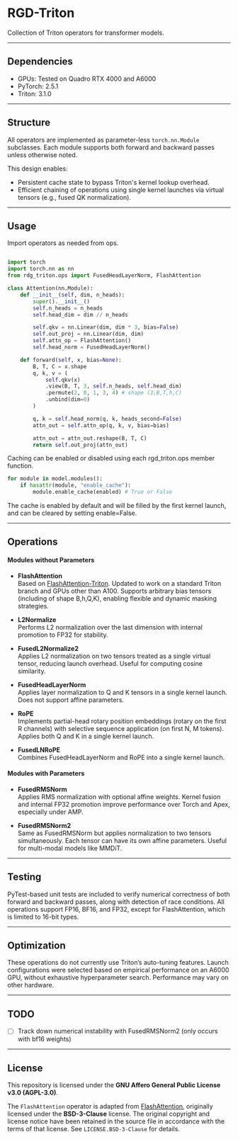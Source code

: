 # RGD-Triton

Collection of Triton operators for transformer models.


---

## Dependencies

- GPUs: Tested on Quadro RTX 4000 and A6000
- PyTorch: 2.5.1
- Triton: 3.1.0

---

## Structure

All operators are implemented as parameter-less `torch.nn.Module` subclasses. Each module supports both forward and backward passes unless otherwise noted.

This design enables:
- Persistent cache state to bypass Triton's kernel lookup overhead.
- Efficient chaining of operations using single kernel launches via virtual tensors (e.g., fused QK normalization).

---

## Usage

Import operators as needed from ops.

```python

import torch
import torch.nn as nn
from rdg_triton.ops import FusedHeadLayerNorm, FlashAttention

class Attention(nn.Module):
    def __init__(self, dim, n_heads):
        super().__init__()
        self.n_heads = n_heads
        self.head_dim = dim // n_heads

        self.qkv = nn.Linear(dim, dim * 3, bias=False)
        self.out_proj = nn.Linear(dim, dim)
        self.attn_op = FlashAttention()
        self.head_norm = FusedHeadLayerNorm()

    def forward(self, x, bias=None):
        B, T, C = x.shape
        q, k, v = (
            self.qkv(x)
            .view(B, T, 3, self.n_heads, self.head_dim)
            .permute(2, 0, 1, 3, 4) # shape (3,B,T,h,C)
            .unbind(dim=0)
        )

        q, k = self.head_norm(q, k, heads_second=False)
        attn_out = self.attn_op(q, k, v, bias=bias)

        attn_out = attn_out.reshape(B, T, C)
        return self.out_proj(attn_out)
```

Caching can be enabled or disabled using each rgd_triton.ops member function.

```python
for module in model.modules():
    if hasattr(module, "enable_cache"):
        module.enable_cache(enabled) # True or False
```

The cache is enabled by default and will be filled by the first kernel launch, and can be cleared by setting enable=False. 


---


## Operations

#### Modules without Parameters

- **FlashAttention**  
  Based on [FlashAttention-Triton](https://github.com/Dao-AILab/flash-attention/blob/main/flash_attn/flash_attn_triton.py). Updated to work on a standard Triton branch and GPUs other than A100. Supports arbitrary bias tensors (including of shape B,h,Q,K), enabling flexible and dynamic masking strategies.

- **L2Normalize**  
  Performs L2 normalization over the last dimension with internal promotion to FP32 for stability.

- **FusedL2Normalize2**  
  Applies L2 normalization on two tensors treated as a single virtual tensor, reducing launch overhead. Useful for computing cosine similarity.

- **FusedHeadLayerNorm**  
  Applies layer normalization to Q and K tensors in a single kernel launch. Does not support affine parameters.

- **RoPE**  
  Implements partial-head rotary position embeddings (rotary on the first R channels) with selective sequence application (on first N, M tokens). Applies both Q and K in a single kernel launch.

- **FusedLNRoPE**  
  Combines FusedHeadLayerNorm and RoPE into a single kernel launch.

#### Modules with Parameters

- **FusedRMSNorm**  
  Applies RMS normalization with optional affine weights. Kernel fusion and internal FP32 promotion improve performance over Torch and Apex, especially under AMP.

- **FusedRMSNorm2**  
  Same as FusedRMSNorm but applies normalization to two tensors simultaneously. Each tensor can have its own affine parameters. Useful for multi-modal models like MMDiT.

---

## Testing

PyTest-based unit tests are included to verify numerical correctness of both forward and backward passes, along with detection of race conditions. All operations support FP16, BF16, and FP32, except for FlashAttention, which is limited to 16-bit types.

---

## Optimization

These operations do not currently use Triton’s auto-tuning features. Launch configurations were selected based on empirical performance on an A6000 GPU, without exhaustive hyperparameter search. Performance may vary on other hardware.

---

## TODO

- [ ] Track down numerical instability with FusedRMSNorm2 (only occurs with bf16 weights)

---

## License

This repository is licensed under the **GNU Affero General Public License v3.0 (AGPL-3.0)**.

The `FlashAttention` operator is adapted from [FlashAttention](https://github.com/Dao-AILab/flash-attention), originally licensed under the **BSD-3-Clause** license. The original copyright and license notice have been retained in the source file in accordance with the terms of that license. See `LICENSE.BSD-3-Clause` for details.

